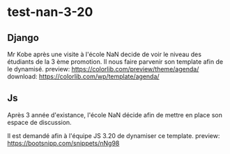 # test-nan-3-20


## Django

Mr Kobe après une visite à l'école NaN decide de voir le niveau des étudiants de la 3 ème promotion.
Il nous faire parvenir son template afin de le dynamisé.
preview: https://colorlib.com/preview/theme/agenda/
download: https://colorlib.com/wp/template/agenda/


## Js

Après 3 année d'existance, l'école NaN décide afin de mettre en place son espace de discussion.

Il est demandé afin à l'équipe JS 3.20 de dynamiser ce template.
preview: https://bootsnipp.com/snippets/nNg98

